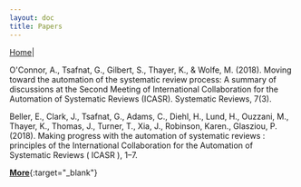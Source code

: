 ```yaml
---
layout: doc
title: Papers
---
```

[Home](index.md)|  

O'Connor, A., Tsafnat, G., Gilbert, S., Thayer, K., & Wolfe, M. (2018). Moving toward the automation of the systematic review process: A summary of discussions at the Second Meeting of International Collaboration for the Automation of Systematic Reviews (ICASR). Systematic Reviews, 7(3).

Beller, E., Clark, J., Tsafnat, G., Adams, C., Diehl, H., Lund, H., Ouzzani, M., Thayer, K., Thomas, J., Turner, T., Xia, J., Robinson, Karen., Glasziou, P. (2018). Making progress with the automation of systematic reviews : principles of the International Collaboration for the Automation of Systematic Reviews ( ICASR ), 1–7.
  
  [**More**](https://zenodo.org/communities/icasr){:target="_blank"}  
